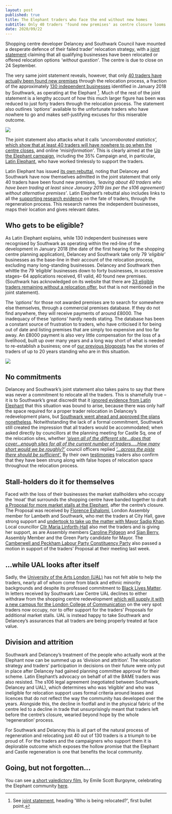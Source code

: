 ```yaml
---
layout: post
published: true
title: The Elephant traders who face the end without new homes
subtitle: Only 40 traders 'found new premises' as centre closure looms
date: 2020/09/22
---
```

Shopping centre developer Delancey and Southwark Council have mounted a desperate defence of their failed trader’ relocation strategy, with a [joint statement](https://elephantandcastletowncentre.co.uk/news/elephant-and-castle-town-centre-relocation-correcting-the-misinformation-and-providing-the-facts/) claiming that all qualifying businesses have been relocated or offered relocation options _‘without question’_.  The centre is due to close on 24 September.

The very same joint statement reveals, however, that only [40 traders have actually been found new premises](https://elephantandcastletowncentre.co.uk/news/elephant-and-castle-town-centre-relocation-correcting-the-misinformation-and-providing-the-facts/) through the relocation process, a fraction of the approximately [130 independent businesses](https://latinelephant.org/map/) identified in January 2018 by Southwark, as operating at the Elephant [^1]. Much of the rest of the joint statement is a lengthy account of how this much larger figure has been was reduced to just forty traders through the relocation process.   The statement also outlines _‘options’_ available to the unfortunate traders who have nowhere to go and makes self-justifying excuses for this miserable outcome.

![](http://35percent.org/img/lescreenshot.png)

The joint statement also attacks what it calls _‘uncorroborated statistics’,_ [which show that at least 40 traders will have nowhere to go when the centre closes](http://35percent.org/2020-08-31-southwark-responds-to-shopping-centre-campaigners/), and online _‘misinformation’_.  This is clearly aimed at the [Up the Elephant campaign](https://twitter.com/UpTheElephant_?ref_src=twsrc%5Egoogle%7Ctwcamp%5Eserp%7Ctwgr%5Eauthor), including the 35% Campaign and, in particular, [Latin Elephant](https://latinelephant.org/#Onubas), who have worked tirelessly to support the traders.

Latin Elephant has issued [its own rebuttal](https://latinelephant.org/public-statement-on-traders-without-relocation/), noting that Delancey and Southwark have now themselves admitted in the joint statement that only 40 traders have been found new premises, _‘leaving about 40 traders who have been trading at least since January 2019 (as per the s106 agreement) without alternative premises’_.  Latin Elephant’s rebuttal also includes links to all the [supporting research evidence](https://latinelephant.org/map/) on the fate of traders, through the regeneration process.  This research names the independent businesses, maps their location and gives relevant dates.

## Who gets to be eligible?

As Latin Elephant explains, while 130 independent businesses were recognised by Southwark as operating within the red-line of the development in January 2018 (the date of the first hearing for the shopping centre planning application), Delancey and Southwark take only 79 _‘eligible’_ businesses as the base-line in their account of the relocation process, excluding many long-standing businesses.  Delancey and Southwark then whittle the 79 ‘eligible’ businesses down to forty businesses, in successive stages– 64 applications received, 61 valid, 40 found new premises.  (Southwark has acknowledged on its website that there are [33 eligible traders remaining without a relocation offer](https://www.southwark.gov.uk/regeneration/elephant-and-castle?chapter=13), but that is not mentioned in the joint statement).

The _‘options’_ for those not awarded premises are to search for somewhere else themselves, through a commercial premises database.  If they do not find anywhere, they will receive payments of around £8000.  The inadequacy of these _‘options’_ hardly needs stating.  The database has been a constant source of frustration to traders, who have criticised it for being out of date and listing premises that are simply too expensive and too far away.  An £8000 payment is also very little compensation for the loss of a livelihood, built up over many years and a long way short of what is needed to re-establish a business; one of [our previous blogposts](http://35percent.org/2020-08-24-shopping-centre-traders-expelled-by-regeneration/) has the stories of traders of up to 20 years standing who are in this situation.

![](http://35percent.org/img/traderscomp.jpeg)

## No commitments

Delancey and Southwark’s joint statement also takes pains to say that there was never a commitment to relocate all the traders.  This is shamefully true – it is to Southwark’s great discredit that it [ignored evidence from Latin Elephant](http://35percent.org/2020-08-31-southwark-responds-to-shopping-centre-campaigners/)  that this situation was bound to arise, because there was only half the space required for a proper trader relocation in Delancey’s redevelopment plans, but [Southwark went ahead and approved the plans nonetheless](http://35percent.org/2020-08-31-southwark-responds-to-shopping-centre-campaigners/).
Notwithstanding the lack of a formal commitment, Southwark still created the impression that all traders would be accommodated; when asked directly by councillors at the planning meeting for Castle Sq, one of the relocation sites, whether [_‘given all of the different site…does that cover…enough sites for all of the current number of traders…..How many short would we be roughly?’_](https://twitter.com/elephant_petit/status/1081278395504197633) council officers replied [ _‘…across the piste there should be sufficient’._](https://twitter.com/elephant_petit/status/1081278395504197633)
By their own [testimonies](https://latinelephant.org/#Onubas) traders also confirm that they have been strung along with false hopes of relocation space throughout the relocation process.

## Stall-holders do it for themselves

Faced with the loss of their businesses the market stallholders who occupy the ‘moat’ that surrounds the shopping centre have banded together to draft [a Proposal for more market stalls at the Elephant](https://latinelephant.org/elephant-castle-relocation-proposal/), after the centre’s closure. 
The Proposal was received by [Florence Eshalomi](https://twitter.com/FloEshalomi/status/1306540256578203648), London Assembly member for Lambeth and Southwark, who met the traders at City Hall, gave strong support and [undertook to take up the matter with Mayor Sadiq Khan](https://twitter.com/FloEshalomi/status/1306540256578203648).  Local councillor [Cllr Maria Linforth-Hall](https://twitter.com/mariaadderley?lang=en) also met the traders and is giving her support, as are Assembly members [Caroline Pidgeon](https://twitter.com/CarolinePidgeon/status/1306979203066327043/photo/1) and [Sian Berry](https://twitter.com/sianberry), Assembly Member and the Green Party candidate for Mayor.
The [Camberwell and Peckham Labour Party Constituency Party](https://twitter.com/cambpecklab) also passed a motion in support of the traders’ Proposal at their meeting last week.

## …while UAL looks after itself

Sadly, the [University of the Arts London (UAL)](https://www.arts.ac.uk/about-ual) has not felt able to help the traders, nearly all of whom come from black and ethnic minority backgrounds and despite its professed commitment to [Black Lives Matter](https://www.arts.ac.uk/about-ual/press-office/stories/black-lives-matter).   In letters received by Southwark Law Centre UAL declines to either withdraw from the shopping centre redevelopment [which will supply it with a new campus for the London College of Communication](https://www.alliesandmorrison.com/projects/london-college-of-communication) on the very spot traders now occupy, nor to offer support for the traders’ Proposals for additional market stalls.  UAL is instead happy to take Southwark and Delancey’s assurances that all traders are being properly treated at face value.

## Division and attrition

Southwark and Delancey’s treatment of the people who actually work at the Elephant now can be summed up as ‘division and attrition’.  The relocation strategy and traders’ participation in decisions on their future were only put in place after Delancey had gained planning committee approval for their scheme. Latin Elephant’s advocacy on behalf of all the BAME traders was also resisted.  The s106 legal agreement (negotiated between Southwark, Delancey and UAL), which determines who was ‘eligible’ and who was ineligible for relocation support uses formal criteria around leases and licences that do not reflect the way the community has developed over the years.  Alongside this, the decline in footfall and in the physical fabric of the centre led to a decline in trade that unsurprisingly meant that traders left before the centre’s closure, wearied beyond hope by the whole ‘regeneration’ process.

For Southwark and Delancey this is all part of the natural process of regeneration and relocating just 40 out of 130 traders is a triumph to be proud of.  For the traders and the campaigners who support them it is deplorable outcome which exposes the hollow promise that the Elephant and Castle regeneration is one that benefits the local community.

## Going, but not forgotten...

You can see [a short valedictory film](https://youtu.be/U_41XM1_VSc), by Emile Scott Burgoyne, celebrating the Elephant community [here](https://youtu.be/U_41XM1_VSc). 

[^1]: See [joint statement](https://elephantandcastletowncentre.co.uk/news/elephant-and-castle-town-centre-relocation-correcting-the-misinformation-and-providing-the-facts/), heading 'Who is being relocated?', first bullet point.
